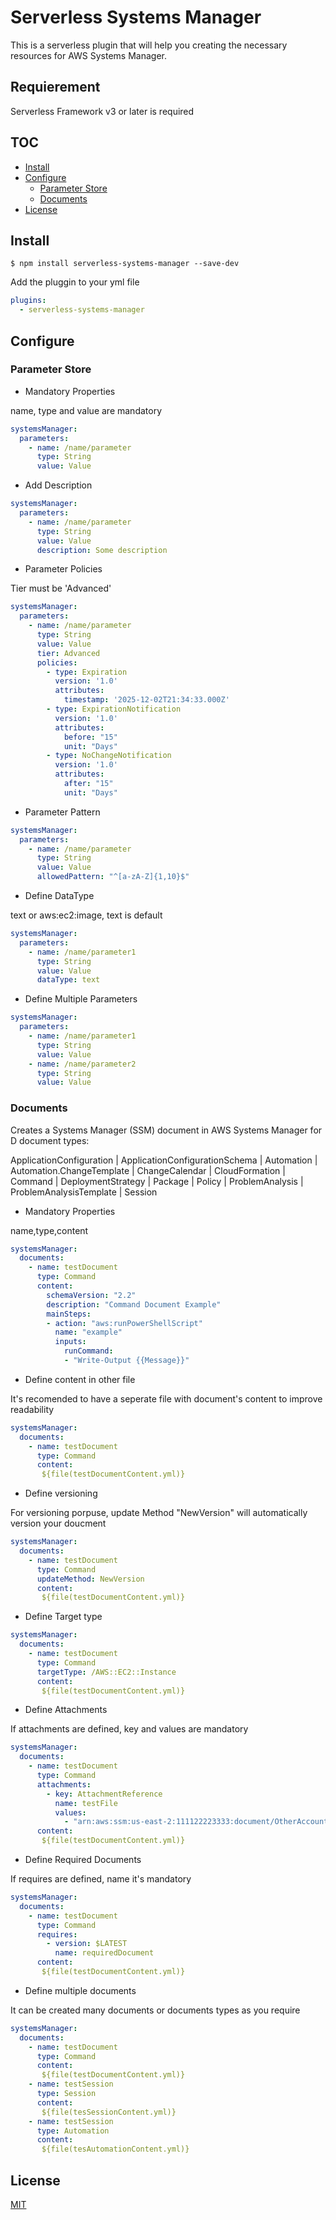 # Serverless Systems Manager
This is a serverless plugin that will help you creating the necessary resources for AWS Systems Manager. 

## Requierement

Serverless Framework v3 or later is required

## TOC
  - [Install](#Install)
  - [Configure](#Configure)
    - [Parameter Store](#Parameter-Store) 
    - [Documents](#Documents)
  - [License](#License) 

## Install
```
$ npm install serverless-systems-manager --save-dev
```

Add the pluggin to your yml file
```yml 
plugins:
  - serverless-systems-manager
  ```

## Configure

### Parameter Store

* Mandatory Properties

name, type and value are mandatory

```yml 
systemsManager:
  parameters:
    - name: /name/parameter
      type: String
      value: Value
```

* Add Description
```yml 
systemsManager:
  parameters:
    - name: /name/parameter
      type: String
      value: Value
      description: Some description
```

* Parameter Policies 

Tier must be 'Advanced'
```yml 
systemsManager:
  parameters:
    - name: /name/parameter
      type: String
      value: Value
      tier: Advanced
      policies: 
        - type: Expiration
          version: '1.0'
          attributes:
            timestamp: '2025-12-02T21:34:33.000Z'
        - type: ExpirationNotification
          version: '1.0'
          attributes:
            before: "15"
            unit: "Days"
        - type: NoChangeNotification
          version: '1.0'
          attributes:
            after: "15"
            unit: "Days"
```

* Parameter Pattern
```yml 
systemsManager:
  parameters:
    - name: /name/parameter
      type: String
      value: Value
      allowedPattern: "^[a-zA-Z]{1,10}$"
``` 

* Define DataType

text or aws:ec2:image, text is default
```yml 
systemsManager:
  parameters:
    - name: /name/parameter1
      type: String
      value: Value
      dataType: text
```

* Define Multiple Parameters
```yml 
systemsManager:
  parameters:
    - name: /name/parameter1
      type: String
      value: Value
    - name: /name/parameter2
      type: String
      value: Value
```

### Documents

Creates a Systems Manager (SSM) document in AWS Systems Manager for D
document types:

ApplicationConfiguration | ApplicationConfigurationSchema | Automation | Automation.ChangeTemplate | ChangeCalendar | CloudFormation | Command | DeploymentStrategy | Package | Policy | ProblemAnalysis | ProblemAnalysisTemplate | Session


* Mandatory Properties

name,type,content
```yml 
systemsManager:
  documents:
    - name: testDocument
      type: Command
      content:
        schemaVersion: "2.2"
        description: "Command Document Example"
        mainSteps:
        - action: "aws:runPowerShellScript"
          name: "example"
          inputs:
            runCommand:
            - "Write-Output {{Message}}"
```

* Define content in other file

It's recomended to have a seperate file with document's content to improve readability

```yml 
systemsManager:
  documents:
    - name: testDocument
      type: Command
      content:
       ${file(testDocumentContent.yml)}
```

* Define versioning

For versioning porpuse, update Method "NewVersion" will automatically version your doucment
```yml 
systemsManager:
  documents:
    - name: testDocument
      type: Command
      updateMethod: NewVersion
      content:
       ${file(testDocumentContent.yml)}
```

* Define Target type

```yml 
systemsManager:
  documents:
    - name: testDocument
      type: Command
      targetType: /AWS::EC2::Instance
      content:
       ${file(testDocumentContent.yml)}
```

* Define Attachments

If attachments are defined, key and values are mandatory
```yml 
systemsManager:
  documents:
    - name: testDocument
      type: Command
      attachments:
        - key: AttachmentReference
          name: testFile
          values: 
            - "arn:aws:ssm:us-east-2:111122223333:document/OtherAccountDocument/3/their-file.py" 
      content:
       ${file(testDocumentContent.yml)}
```

* Define Required Documents

If requires are defined, name it's mandatory
```yml 
systemsManager:
  documents:
    - name: testDocument
      type: Command
      requires:
        - version: $LATEST
          name: requiredDocument
      content:
       ${file(testDocumentContent.yml)}
```

* Define multiple documents

It can be created many documents or documents types as you require
```yml 
systemsManager:
  documents:
    - name: testDocument
      type: Command
      content:
       ${file(testDocumentContent.yml)}
    - name: testSession
      type: Session
      content:
       ${file(tesSessionContent.yml)}
    - name: testSession
      type: Automation
      content:   
       ${file(tesAutomationContent.yml)}
```

## License

[MIT](LICENSE)

